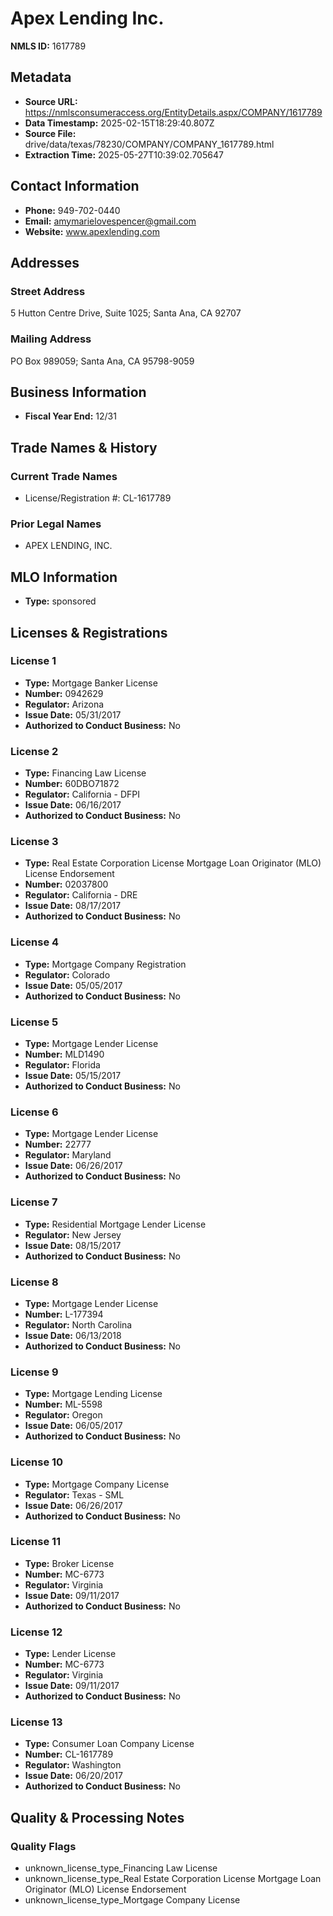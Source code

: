 # Apex Lending Inc.

**NMLS ID:** 1617789

## Metadata
- **Source URL:** https://nmlsconsumeraccess.org/EntityDetails.aspx/COMPANY/1617789
- **Data Timestamp:** 2025-02-15T18:29:40.807Z
- **Source File:** drive/data/texas/78230/COMPANY/COMPANY_1617789.html
- **Extraction Time:** 2025-05-27T10:39:02.705647

## Contact Information
- **Phone:** 949-702-0440
- **Email:** amymarielovespencer@gmail.com
- **Website:** www.apexlending.com

## Addresses
### Street Address
5 Hutton Centre Drive, Suite 1025; Santa Ana, CA 92707

### Mailing Address
PO Box 989059; Santa Ana, CA 95798-9059

## Business Information
- **Fiscal Year End:** 12/31

## Trade Names & History
### Current Trade Names
- License/Registration #: CL-1617789

### Prior Legal Names
- APEX LENDING, INC.

## MLO Information
- **Type:** sponsored

## Licenses & Registrations

### License 1
- **Type:** Mortgage Banker License
- **Number:** 0942629
- **Regulator:** Arizona
- **Issue Date:** 05/31/2017
- **Authorized to Conduct Business:** No

### License 2
- **Type:** Financing Law License
- **Number:** 60DBO71872
- **Regulator:** California - DFPI
- **Issue Date:** 06/16/2017
- **Authorized to Conduct Business:** No

### License 3
- **Type:** Real Estate Corporation License Mortgage Loan Originator (MLO) License Endorsement
- **Number:** 02037800
- **Regulator:** California - DRE
- **Issue Date:** 08/17/2017
- **Authorized to Conduct Business:** No

### License 4
- **Type:** Mortgage Company Registration
- **Regulator:** Colorado
- **Issue Date:** 05/05/2017
- **Authorized to Conduct Business:** No

### License 5
- **Type:** Mortgage Lender License
- **Number:** MLD1490
- **Regulator:** Florida
- **Issue Date:** 05/15/2017
- **Authorized to Conduct Business:** No

### License 6
- **Type:** Mortgage Lender License
- **Number:** 22777
- **Regulator:** Maryland
- **Issue Date:** 06/26/2017
- **Authorized to Conduct Business:** No

### License 7
- **Type:** Residential Mortgage Lender License
- **Regulator:** New Jersey
- **Issue Date:** 08/15/2017
- **Authorized to Conduct Business:** No

### License 8
- **Type:** Mortgage Lender License
- **Number:** L-177394
- **Regulator:** North Carolina
- **Issue Date:** 06/13/2018
- **Authorized to Conduct Business:** No

### License 9
- **Type:** Mortgage Lending License
- **Number:** ML-5598
- **Regulator:** Oregon
- **Issue Date:** 06/05/2017
- **Authorized to Conduct Business:** No

### License 10
- **Type:** Mortgage Company License
- **Regulator:** Texas - SML
- **Issue Date:** 06/26/2017
- **Authorized to Conduct Business:** No

### License 11
- **Type:** Broker License
- **Number:** MC-6773
- **Regulator:** Virginia
- **Issue Date:** 09/11/2017
- **Authorized to Conduct Business:** No

### License 12
- **Type:** Lender License
- **Number:** MC-6773
- **Regulator:** Virginia
- **Issue Date:** 09/11/2017
- **Authorized to Conduct Business:** No

### License 13
- **Type:** Consumer Loan Company License
- **Number:** CL-1617789
- **Regulator:** Washington
- **Issue Date:** 06/20/2017
- **Authorized to Conduct Business:** No

## Quality & Processing Notes
### Quality Flags
- unknown_license_type_Financing Law License
- unknown_license_type_Real Estate Corporation License Mortgage Loan Originator (MLO) License Endorsement
- unknown_license_type_Mortgage Company License
